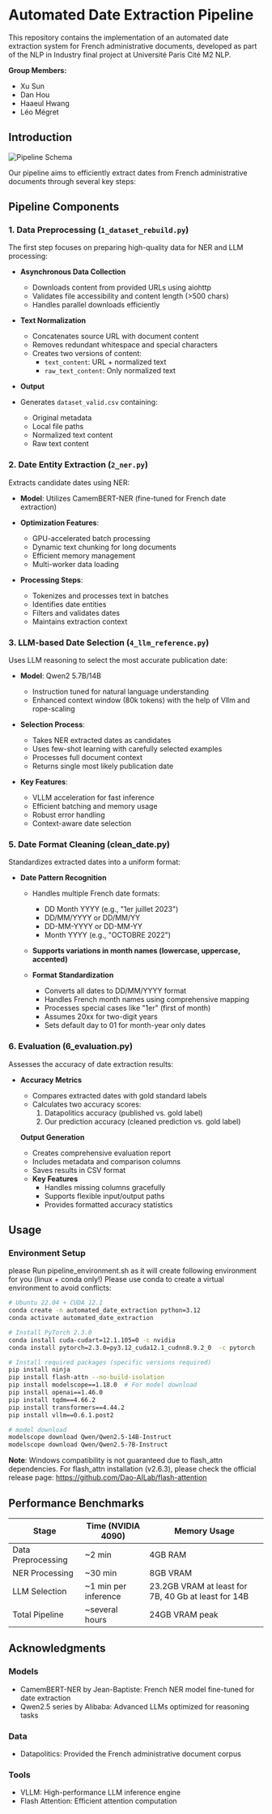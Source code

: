 # Automated Date Extraction Pipeline
This repository contains the implementation of an automated date extraction system for French administrative documents, developed as part of the NLP in Industry final project at Université Paris Cité M2 NLP.

**Group Members:**
- Xu Sun
- Dan Hou
- Haaeul Hwang
- Léo Mégret

## Introduction
![Pipeline Schema](https://github.com/user-attachments/assets/eb89bc00-fc9d-41c1-b3c6-d063f7f00047)

Our pipeline aims to efficiently extract dates from French administrative documents through several key steps:

## Pipeline Components

### 1. Data Preprocessing (`1_dataset_rebuild.py`)
The first step focuses on preparing high-quality data for NER and LLM processing:

- **Asynchronous Data Collection**
  - Downloads content from provided URLs using aiohttp
  - Validates file accessibility and content length (>500 chars)
  - Handles parallel downloads efficiently

- **Text Normalization**
  - Concatenates source URL with document content
  - Removes redundant whitespace and special characters
  - Creates two versions of content:
      - `text_content`: URL + normalized text
      - `raw_text_content`: Only normalized text

- **Output**
- Generates `dataset_valid.csv` containing:
    - Original metadata
    - Local file paths
    - Normalized text content
    - Raw text content

### 2. Date Entity Extraction (`2_ner.py`)
Extracts candidate dates using NER:

- **Model**: Utilizes CamemBERT-NER (fine-tuned for French date extraction)

- **Optimization Features**:
  - GPU-accelerated batch processing
  - Dynamic text chunking for long documents
  - Efficient memory management
  - Multi-worker data loading

- **Processing Steps**:
  - Tokenizes and processes text in batches
  - Identifies date entities
  - Filters and validates dates
  - Maintains extraction context

### 3. LLM-based Date Selection (`4_llm_reference.py`)
Uses LLM reasoning to select the most accurate publication date:

- **Model**: Qwen2 5.7B/14B
  - Instruction tuned for natural language understanding
  - Enhanced context window (80k tokens) with the help of Vllm and rope-scaling

- **Selection Process**:
  - Takes NER extracted dates as candidates
  - Uses few-shot learning with carefully selected examples
  - Processes full document context
  - Returns single most likely publication date

- **Key Features**:
  - VLLM acceleration for fast inference
  - Efficient batching and memory usage
  - Robust error handling
  - Context-aware date selection

### 5. Date Format Cleaning (clean_date.py)
Standardizes extracted dates into a uniform format:

- **Date Pattern Recognition**

  - Handles multiple French date formats:

    * DD Month YYYY (e.g., "1er juillet 2023")
    * DD/MM/YYYY or DD/MM/YY
    * DD-MM-YYYY or DD-MM-YY
    * Month YYYY (e.g., "OCTOBRE 2022")


  - **Supports variations in month names (lowercase, uppercase, accented)**
  
  
  - **Format Standardization**

    * Converts all dates to DD/MM/YYYY format
    * Handles French month names using comprehensive mapping
    * Processes special cases like "1er" (first of month)
    * Assumes 20xx for two-digit years
    * Sets default day to 01 for month-year only dates

### 6. Evaluation (6_evaluation.py)
   Assesses the accuracy of date extraction results:

- **Accuracy Metrics**

  *   Compares extracted dates with gold standard labels
  *   Calculates two accuracy scores:
      1. Datapolitics accuracy (published vs. gold label)
      2. Our prediction accuracy (cleaned prediction vs. gold label)

  **Output Generation**
    *   Creates comprehensive evaluation report
    *   Includes metadata and comparison columns
    *   Saves results in CSV format


  - **Key Features**
    *   Handles missing columns gracefully
    *   Supports flexible input/output paths
    *   Provides formatted accuracy statistics


## Usage

### Environment Setup
please Run pipeline_environment.sh as it will create following environment for you (linux + conda only!)
Please use conda to create a virtual environment to avoid conflicts:

```bash
# Ubuntu 22.04 + CUDA 12.1
conda create -n automated_date_extraction python=3.12
conda activate automated_date_extraction

# Install PyTorch 2.3.0
conda install cuda-cudart=12.1.105=0 -c nvidia
conda install pytorch=2.3.0=py3.12_cuda12.1_cudnn8.9.2_0  -c pytorch

# Install required packages (specific versions required)
pip install ninja
pip install flash-attn --no-build-isolation 
pip install modelscope==1.18.0  # For model download
pip install openai==1.46.0
pip install tqdm==4.66.2
pip install transformers==4.44.2
pip install vllm==0.6.1.post2

# model download 
modelscope download Qwen/Qwen2.5-14B-Instruct
modelscope download Qwen/Qwen2.5-7B-Instruct

```
**Note**: Windows compatibility is not guaranteed due to flash_attn dependencies. For flash_attn installation (v2.6.3), please check the official release page: https://github.com/Dao-AILab/flash-attention


## Performance Benchmarks

| Stage | Time (NVIDIA 4090)   | Memory Usage                                        |
| ----- |----------------------|-----------------------------------------------------|
| Data Preprocessing | ~2 min               | 4GB RAM                                             |
| NER Processing | ~30 min              | 8GB VRAM                                            | 
| LLM Selection | ~1 min per inference | 23.2GB VRAM at least for 7B, 40 Gb at least for 14B |
| Total Pipeline | ~several hours       | 24GB VRAM peak                                      |

## Acknowledgments

### Models
- CamemBERT-NER by Jean-Baptiste: French NER model fine-tuned for date extraction
- Qwen2.5 series by Alibaba: Advanced LLMs optimized for reasoning tasks

### Data
- Datapolitics: Provided the French administrative document corpus

### Tools
- VLLM: High-performance LLM inference engine
- Flash Attention: Efficient attention computation